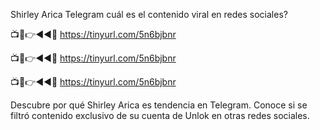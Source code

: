 Shirley Arica Telegram cuál es el contenido viral en redes sociales?

📺📱👉◄◄🔴  https://tinyurl.com/5n6bjbnr

📺📱👉◄◄🔴  https://tinyurl.com/5n6bjbnr

📺📱👉◄◄🔴  https://tinyurl.com/5n6bjbnr

Descubre por qué Shirley Arica es tendencia en Telegram. Conoce si se filtró contenido exclusivo de su cuenta de Unlok en otras redes sociales.
